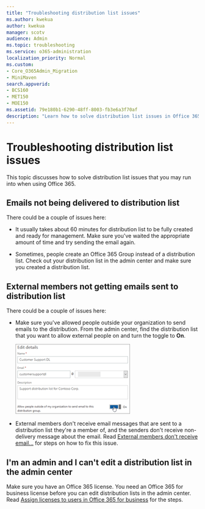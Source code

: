 ```yaml
---
title: "Troubleshooting distribution list issues"
ms.author: kwekua
author: kwekua
manager: scotv
audience: Admin
ms.topic: troubleshooting
ms.service: o365-administration
localization_priority: Normal
ms.custom:
- Core_O365Admin_Migration
- MiniMaven
search.appverid:
- BCS160
- MET150
- MOE150
ms.assetid: 79e180b1-6290-48ff-8003-fb3e6a3f70af
description: "Learn how to solve distribution list issues in Office 365 like emails not being delivered to the list, or external members not getting emails."
---
```


# Troubleshooting distribution list issues

This topic discusses how to solve distribution list issues that you may run into when using Office 365.
  
## Emails not being delivered to distribution list

There could be a couple of issues here:
  
- It usually takes about 60 minutes for distribution list to be fully created and ready for management. Make sure you've waited the appropriate amount of time and try sending the email again.
    
- Sometimes, people create an Office 365 Group instead of a distribution list. Check out your distribution list in the admin center and make sure you created a distribution list.
    
## External members not getting emails sent to distribution list

There could be a couple of issues here:
  
- Make sure you've allowed people outside your organization to send emails to the distribution. From the admin center, find the distribution list that you want to allow external people on and turn the toggle to **On**.
    
    ![Allow external members to send to a dl](../media/76a5fb05-d0b9-403d-80b2-8308ec8a567f.png)
  
- External members don't receive email messages that are sent to a distribution list they're a member of, and the senders don't receive non-delivery message about the email. Read [External members don't receive email...](https://go.microsoft.com/fwlink/?LinkID=855988) for steps on how to fix this issue. 
    
## I'm an admin and I can't edit a distribution list in the admin center

Make sure you have an Office 365 license. You need an Office 365 for business license before you can edit distribution lists in the admin center. Read [Assign licenses to users in Office 365 for business](../subscriptions-and-billing/assign-licenses-to-users.md) for the steps. 
    


